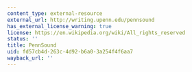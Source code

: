 ```yaml
---
content_type: external-resource
external_url: http://writing.upenn.edu/pennsound
has_external_license_warning: true
license: https://en.wikipedia.org/wiki/All_rights_reserved
status: ''
title: PennSound
uid: fd57cb4d-263c-4d92-b6a0-3a254f4f6aa7
wayback_url: ''
---
```

